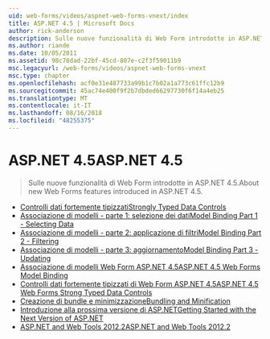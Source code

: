 ```yaml
---
uid: web-forms/videos/aspnet-web-forms-vnext/index
title: ASP.NET 4.5 | Microsoft Docs
author: rick-anderson
description: Sulle nuove funzionalità di Web Form introdotte in ASP.NET 4.5.
ms.author: riande
ms.date: 10/05/2011
ms.assetid: 98c78dad-22bf-45cd-807e-c2f3f59011b9
msc.legacyurl: /web-forms/videos/aspnet-web-forms-vnext
msc.type: chapter
ms.openlocfilehash: acf0e31e487733a99b1c7b02a1a773c61ffc12b9
ms.sourcegitcommit: 45ac74e400f9f2b7dbded66297730f6f14a4eb25
ms.translationtype: MT
ms.contentlocale: it-IT
ms.lasthandoff: 08/16/2018
ms.locfileid: "48255375"
---
```

<a name="aspnet-45"></a><span data-ttu-id="e1989-103">ASP.NET 4.5</span><span class="sxs-lookup"><span data-stu-id="e1989-103">ASP.NET 4.5</span></span>
====================
> <span data-ttu-id="e1989-104">Sulle nuove funzionalità di Web Form introdotte in ASP.NET 4.5.</span><span class="sxs-lookup"><span data-stu-id="e1989-104">About new Web Forms features introduced in ASP.NET 4.5.</span></span>


- [<span data-ttu-id="e1989-105">Controlli dati fortemente tipizzati</span><span class="sxs-lookup"><span data-stu-id="e1989-105">Strongly Typed Data Controls</span></span>](aspnet-vnext-videos-strongly-typed-data-controls.md)
- [<span data-ttu-id="e1989-106">Associazione di modelli - parte 1: selezione dei dati</span><span class="sxs-lookup"><span data-stu-id="e1989-106">Model Binding Part 1 - Selecting Data</span></span>](aspnet-vnext-videos-model-binding-part-1-selecting-data.md)
- [<span data-ttu-id="e1989-107">Associazione di modelli - parte 2: applicazione di filtri</span><span class="sxs-lookup"><span data-stu-id="e1989-107">Model Binding Part 2 - Filtering</span></span>](aspnet-vnext-videos-model-binding-part-2-filtering.md)
- [<span data-ttu-id="e1989-108">Associazione di modelli - parte 3: aggiornamento</span><span class="sxs-lookup"><span data-stu-id="e1989-108">Model Binding Part 3 - Updating</span></span>](aspnet-vnext-videos-model-binding-part-3-updating.md)
- [<span data-ttu-id="e1989-109">Associazione di modelli Web Form ASP.NET 4.5</span><span class="sxs-lookup"><span data-stu-id="e1989-109">ASP.NET 4.5 Web Forms Model Binding</span></span>](aspnet-45-web-forms-model-binding.md)
- [<span data-ttu-id="e1989-110">Controlli dati fortemente tipizzati di Web Form ASP.NET 4.5</span><span class="sxs-lookup"><span data-stu-id="e1989-110">ASP.NET 4.5 Web Forms Strong Typed Data Controls</span></span>](aspnet-45-web-forms-strong-typed-data-controls.md)
- [<span data-ttu-id="e1989-111">Creazione di bundle e minimizzazione</span><span class="sxs-lookup"><span data-stu-id="e1989-111">Bundling and Minification</span></span>](aspnet-vnext-videos-bundling-and-minification.md)
- [<span data-ttu-id="e1989-112">Introduzione alla prossima versione di ASP.NET</span><span class="sxs-lookup"><span data-stu-id="e1989-112">Getting Started with the Next Version of ASP.NET</span></span>](getting-started-with-the-next-version-of-aspnet.md)
- [<span data-ttu-id="e1989-113">ASP.NET and Web Tools 2012.2</span><span class="sxs-lookup"><span data-stu-id="e1989-113">ASP.NET and Web Tools 2012.2</span></span>](aspnet-and-web-tools-20122.md)
